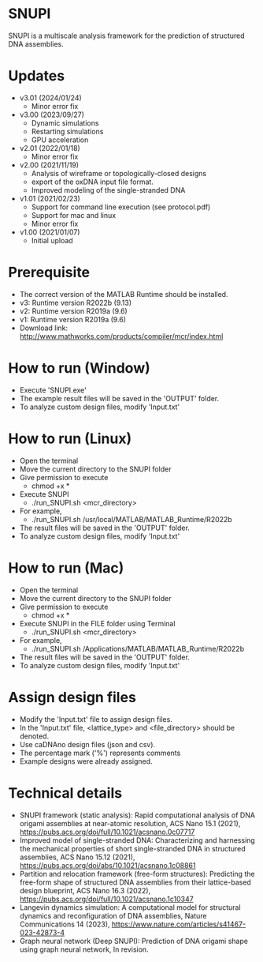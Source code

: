 # SNUPI
  SNUPI is a multiscale analysis framework for the prediction of structured DNA assemblies.


# Updates
  - v3.01 (2024/01/24)
	* Minor error fix
  - v3.00 (2023/09/27)
	* Dynamic simulations
	* Restarting simulations
	* GPU acceleration
  - v2.01 (2022/01/18)
	* Minor error fix
  - v2.00 (2021/11/19)
	* Analysis of wireframe or topologically-closed designs
	* export of the oxDNA input file format.
	* Improved modeling of the single-stranded DNA
  - v1.01 (2021/02/23)
	* Support for command line execution (see protocol.pdf)
	* Support for mac and linux
	* Minor error fix
  - v1.00 (2021/01/07)
	* Initial upload


# Prerequisite
  - The correct version of the MATLAB Runtime should be installed.
  - v3: Runtime version R2022b (9.13)
  - v2: Runtime version R2019a (9.6)
  - v1: Runtime version R2019a (9.6)
  - Download link: http://www.mathworks.com/products/compiler/mcr/index.html


# How to run (Window)
  - Execute 'SNUPI.exe'
  - The example result files will be saved in the 'OUTPUT' folder.
  - To analyze custom design files, modify 'Input.txt'


# How to run (Linux)
- Open the terminal
- Move the current directory to the SNUPI folder
- Give permission to execute
	* chmod +x *
- Execute SNUPI
	* ./run_SNUPI.sh <mcr_directory>
- For example,
	* ./run_SNUPI.sh /usr/local/MATLAB/MATLAB_Runtime/R2022b
- The result files will be saved in the 'OUTPUT' folder.
- To analyze custom design files, modify 'Input.txt'


# How to run (Mac)
- Open the terminal
- Move the current directory to the SNUPI folder
- Give permission to execute
	* chmod +x *
- Execute SNUPI in the FILE folder using Terminal
	* ./run_SNUPI.sh <mcr_directory>
- For example,
	* ./run_SNUPI.sh /Applications/MATLAB/MATLAB_Runtime/R2022b
- The result files will be saved in the 'OUTPUT' folder.
- To analyze custom design files, modify 'Input.txt'

  
# Assign design files
  - Modify the 'Input.txt' file to assign design files.
  - In the 'Input.txt' file, <lattice_type> and <file_directory> should be denoted.
  - Use caDNAno design files (json and csv).
  - The percentage mark ('%') represents comments
  - Example designs were already assigned.
    

# Technical details
  - SNUPI framework (static analysis): Rapid computational analysis of DNA origami assemblies at near-atomic resolution, ACS Nano 15.1 (2021), https://pubs.acs.org/doi/full/10.1021/acsnano.0c07717
  - Improved model of single-stranded DNA: Characterizing and harnessing the mechanical properties of short single-stranded DNA in structured assemblies, ACS Nano 15.12 (2021), https://pubs.acs.org/doi/abs/10.1021/acsnano.1c08861
  - Partition and relocation framework (free-form structures): Predicting the free-form shape of structured DNA assemblies from their lattice-based design blueprint, ACS Nano 16.3 (2022), https://pubs.acs.org/doi/full/10.1021/acsnano.1c10347
  - Langevin dynamics simulation: A computational model for structural dynamics and reconfiguration of DNA assemblies, Nature Communications 14 (2023), https://www.nature.com/articles/s41467-023-42873-4
  - Graph neural network (Deep SNUPI): Prediction of DNA origami shape using graph neural network, In revision.
  
  
